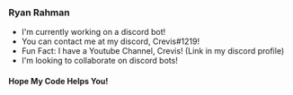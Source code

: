 ### Ryan Rahman
- I'm currently working on a discord bot!
- You can contact me at my discord, Crevis#1219!
- Fun Fact: I have a Youtube Channel, Crevis! (Link in my discord profile)
- I'm looking to collaborate on discord bots!
#### Hope My Code Helps You!
